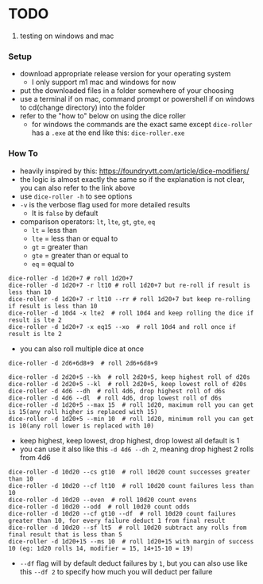 # TODO
1. testing on windows and mac

### Setup
* download appropriate release version for your operating system
  * I only support m1 mac and windows for now
* put the downloaded files in a folder somewhere of your choosing
* use a terminal if on mac, command prompt or powershell if on windows to cd(change directory) into the folder
* refer to the "how to" below on using the dice roller
  * for windows the commands are the exact same except `dice-roller` has a `.exe` at the end like this: `dice-roller.exe`

### How To
* heavily inspired by this: https://foundryvtt.com/article/dice-modifiers/
* the logic is almost exactly the same so if the explanation is not clear, you can also refer to the link above
* use `dice-roller -h` to see options
* `-v` is the verbose flag used for more detailed results
  * It is `false` by default
* comparison operators: `lt`, `lte`, `gt`, `gte`, `eq`
  * `lt` = less than
  * `lte` = less than or equal to
  * `gt` = greater than
  * `gte` = greater than or equal to
  * `eq` = equal to
```shell
dice-roller -d 1d20+7 # roll 1d20+7
dice-roller -d 1d20+7 -r lt10 # roll 1d20+7 but re-roll if result is less than 10
dice-roller -d 1d20+7 -r lt10 --rr # roll 1d20+7 but keep re-rolling if result is less than 10
dice-roller -d 10d4 -x lte2  # roll 10d4 and keep rolling the dice if result is lte 2
dice-roller -d 1d20+7 -x eq15 --xo  # roll 10d4 and roll once if result is lte 2
```
* you can also roll multiple dice at once
```shell
dice-roller -d 2d6+6d8+9  # roll 2d6+6d8+9
```

```shell
dice-roller -d 2d20+5 --kh  # roll 2d20+5, keep highest roll of d20s
dice-roller -d 2d20+5 --kl  # roll 2d20+5, keep lowest roll of d20s
dice-roller -d 4d6 --dh  # roll 4d6, drop highest roll of d6s
dice-roller -d 4d6 --dl  # roll 4d6, drop lowest roll of d6s
dice-roller -d 1d20+5 --max 15  # roll 1d20, maximum roll you can get is 15(any roll higher is replaced with 15)
dice-roller -d 1d20+5 --min 10  # roll 1d20, minimum roll you can get is 10(any roll lower is replaced with 10)
```
* keep highest, keep lowest, drop highest, drop lowest all default is 1
* you can use it also like this `-d 4d6 --dh 2`, meaning drop highest 2 rolls from 4d6

```shell
dice-roller -d 10d20 --cs gt10  # roll 10d20 count successes greater than 10
dice-roller -d 10d20 --cf lt10  # roll 10d20 count failures less than 10
dice-roller -d 10d20 --even  # roll 10d20 count evens
dice-roller -d 10d20 --odd  # roll 10d20 count odds
dice-roller -d 10d20 --cf gt10 --df  # roll 10d20 count failures greater than 10, for every failure deduct 1 from final result
dice-roller -d 10d20 --sf lt5  # roll 10d20 subtract any rolls from final result that is less than 5
dice-roller -d 1d20+15 --ms 10  # roll 1d20+15 with margin of success 10 (eg: 1d20 rolls 14, modifier = 15, 14+15-10 = 19)
```
* `--df` flag will by default deduct failures by `1`, but you can also use like this `--df 2` to specify how much you will deduct per failure
